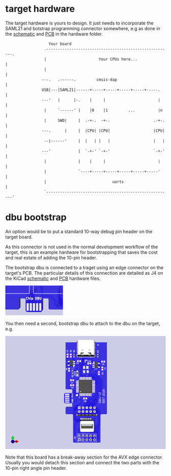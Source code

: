 # target hardware

The target hardware is yours to design.  It just needs to incorporate the SAML21 and botstrap programming connector somewhere, e.g as done in the [schematic](https://kicanvas.org/?github=https%3A%2F%2Fgithub.com%2Fbrucebiotech%2Fdbu%2Fblob%2Fmain%2Fhardware%2Fsaml21-narrow-dbu-v1.kicad_sch) and [PCB](https://kicanvas.org/?github=https%3A%2F%2Fgithub.com%2Fbrucebiotech%2Fdbu%2Fblob%2Fmain%2Fhardware%2Fsaml21-narrow-dbu-v1.kicad_pcb) in the hardware folder.

```
                   Your board
                 .-------------------------------------------------------.
                 |                       Your CPUs here...               |
                 |                                                       |          
                ---.   .------.         cmsis-dap                        |  
                USB|---|SAML21|------+-----+-----+-----+-----+-----.     |   
                ---'   |      |-.    |     |                       |     |   
                 |     `------' |    |0    |1         ...          |n    |   
                 |     SWD|     |  .-+-.  -+-.                   .-+-.   |   
                ---.      |     |  |CPU| |CPU|                   |CPU|   |
                 --|------'     |  |   | |   |                   |   |   |
                ---'            |  `-+-' `-+-'                   `-+-'   |
                 |              |    |     |                       |     |
                 |              `----+-----+-----+-----+-----+-----'     |
                 |                             uarts                     |
                 `-------------------------------------------------------'
```
# dbu bootstrap

An option would be to put a standard 10-way debug pin header on the target board.  

As this connector is not used in the normal development workflow of the target, this is an example hardware for bootstrapping that saves the cost and real estate of adding the 10-pin header. 

The bootstrap dbu is connected to a traget using an edge connector on the target's PCB. The particular details of this connection are detailed as J4 on the KiCad [schematic](https://kicanvas.org/?github=https%3A%2F%2Fgithub.com%2Fbrucebiotech%2Fdbu%2Fblob%2Fmain%2Fhardware%2Fsaml21-narrow-dbu-v1.kicad_sch) and [PCB](https://kicanvas.org/?github=https%3A%2F%2Fgithub.com%2Fbrucebiotech%2Fdbu%2Fblob%2Fmain%2Fhardware%2Fsaml21-narrow-dbu-v1.kicad_pcb) hardware files.

![edge](https://github.com/brucebiotech/dbu/blob/main/docs/target-edge-connector.png)

You then need a second, bootstrap dbu to attach to the dbu on the target, e.g.

[![PCB](https://github.com/brucebiotech/dbu/blob/main/docs/saml21-narrow-dbu-v2.png)](https://kicanvas.org/?github=https%3A%2F%2Fgithub.com%2Fbrucebiotech%2Fdbu%2Fblob%2Fmain%2Fhardware%2Fsaml21-narrow-dbu-v1.kicad_pcb)

Note that this board has a break-away section for the AVX edge connector. Usually you would detach this section and connect the two parts with the 10-pin right angle pin header.


